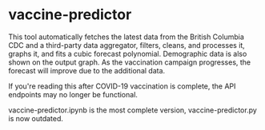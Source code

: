 # vaccine-predictor

This tool automatically fetches the latest data from the British Columbia CDC and a third-party data aggregator, filters, cleans, and processes it, graphs it, and fits a cubic forecast polynomial.
Demographic data is also shown on the output graph.
As the vaccination campaign progresses, the forecast will improve due to the additional data.

If you're reading this after COVID-19 vaccination is complete, the API endpoints may no longer be functional.

vaccine-predictor.ipynb is the most complete version, vaccine-predictor.py is now outdated.
